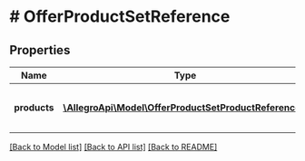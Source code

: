 # # OfferProductSetReference

## Properties

Name | Type | Description | Notes
------------ | ------------- | ------------- | -------------
**products** | [**\AllegroApi\Model\OfferProductSetProductReference[]**](OfferProductSetProductReference.md) | List of products in a product set. |

[[Back to Model list]](../../README.md#models) [[Back to API list]](../../README.md#endpoints) [[Back to README]](../../README.md)
